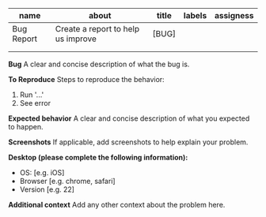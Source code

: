 | name       | about                              | title | labels | assigness |
| ---------- | ---------------------------------- | ----- | ------ | --------- |
| Bug Report | Create a report to help us improve | [BUG] |        |           |
|            |                                    |       |        |           |
|            |                                    |       |        |           |

**Bug**
A clear and concise description of what the bug is.

**To Reproduce**
Steps to reproduce the behavior:

1. Run '...'
2. See error

**Expected behavior**
A clear and concise description of what you expected to happen.

**Screenshots**
If applicable, add screenshots to help explain your problem.

**Desktop (please complete the following information):**

- OS: [e.g. iOS]
- Browser [e.g. chrome, safari]
- Version [e.g. 22]

**Additional context**
Add any other context about the problem here.
